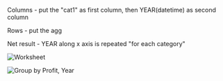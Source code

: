 Columns - put the "cat1" as first column, then YEAR(datetime) as second column

Rows - put the agg

Net result - YEAR along x axis is repeated "for each category"

![Worksheet](https://i.imgur.com/pepBq6J.png)

![Group by Profit, Year](https://i.imgur.com/IWBhIXR.png)
